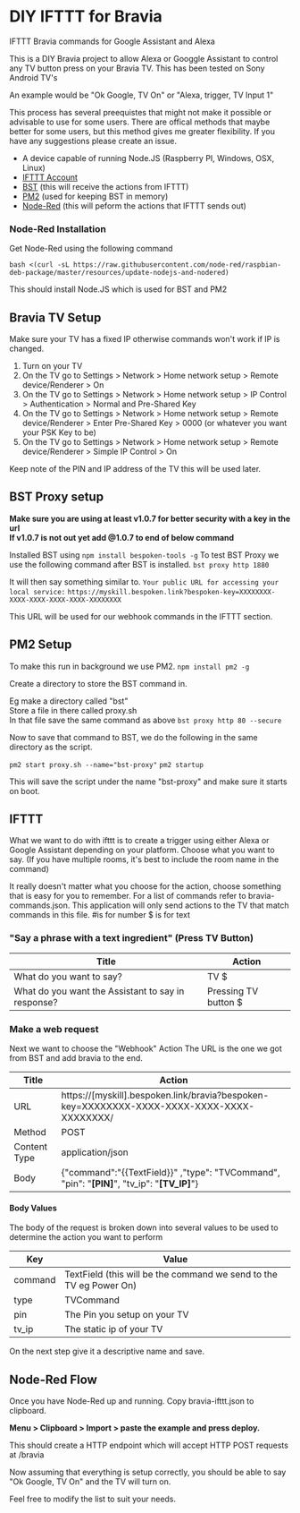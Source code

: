 # DIY IFTTT for Bravia
IFTTT Bravia commands for Google Assistant and Alexa

This is a DIY Bravia project to allow Alexa or Googgle Assistant to control any TV button press on your Bravia TV.
This has been tested on Sony Android TV's

An example would be "Ok Google, TV On" or "Alexa, trigger, TV Input 1"

This process has several preequistes that might not make it possible or advisable to use for some users.
There are offical methods that maybe better for some users, but this method gives me greater flexibility.
If you have any suggestions please create an issue.

- A device capable of running Node.JS (Raspberry PI, Windows, OSX, Linux)
- [IFTTT Account](http://ifttt.com)
- [BST](https://github.com/bespoken/bst)  (this will receive the actions from IFTTT)
- [PM2](https://www.npmjs.com/package/pm2) (used for keeping BST in memory)
- [Node-Red](http://nodered.org) (this will peform the actions that IFTTT sends out)


### Node-Red Installation

Get Node-Red using the following command 

```bash <(curl -sL https://raw.githubusercontent.com/node-red/raspbian-deb-package/master/resources/update-nodejs-and-nodered)```

This should install Node.JS which is used for BST and PM2

## Bravia TV Setup
Make sure your TV has a fixed IP otherwise commands won't work if IP is changed.

1. Turn on your TV
2. On the TV go to Settings > Network > Home network setup > Remote device/Renderer > On
3. On the TV go to Settings > Network > Home network setup > IP Control > Authentication > Normal and Pre-Shared Key
4. On the TV go to Settings > Network > Home network setup > Remote device/Renderer > Enter Pre-Shared Key > 0000 (or whatever you want your PSK Key to be)
5. On the TV go to Settings > Network > Home network setup > Remote device/Renderer > Simple IP Control > On

Keep note of the PIN and IP address of the TV this will be used later.

## BST Proxy setup
**Make sure you are using at least v1.0.7 for better security with a key in the url**    
__If v1.0.7 is not out yet add @1.0.7 to end of below command__

Installed BST using `npm install bespoken-tools -g`
To test BST Proxy we use the following command after BST is installed.
```bst proxy http 1880```

It will then say something similar to.
```Your public URL for accessing your local service:```
```https://myskill.bespoken.link?bespoken-key=XXXXXXXX-XXXX-XXXX-XXXX-XXXX-XXXXXXXX```

This URL will be used for our webhook commands in the IFTTT section.

## PM2 Setup

To make this run in background we use PM2.
```npm install pm2 -g```

Create a directory to store the BST command in.

Eg make a directory called "bst"   
Store a file in there called proxy.sh  
In that file save the same command as above ```bst proxy http 80 --secure```

Now to save that command to BST, we do the following in the same directory as the script.

```pm2 start proxy.sh --name="bst-proxy"```
```pm2 startup```

This will save the script under the name "bst-proxy" and make sure it starts on boot.


## IFTTT

What we want to do with ifttt is to create a trigger using either Alexa or Google Assistant depending on your platform.
Choose what you want to say. (If you have multiple rooms, it's best to include the room name in the command) 

It really doesn't matter what you choose for the action, choose something that is easy for you to remember.
For a list of commands refer to bravia-commands.json. This application will only send actions to the TV that match commands in this file.
#is for number $ is for text

### "Say a phrase with a text ingredient" (Press TV Button)

Title| Action
------------ | -------------
What do you want to say? | TV $
What do you want the Assistant to say in response?| Pressing TV button $


### Make a web request
Next we want to choose the "Webhook" Action 
The URL is the one we got from BST and add bravia to the end.


Title| Action
------------ | -------------
URL | https://[myskill].bespoken.link/bravia?bespoken-key=XXXXXXXX-XXXX-XXXX-XXXX-XXXX-XXXXXXXX/
Method| POST
Content Type| application/json
Body | {"command":"{{TextField}}" ,"type": "TVCommand", "pin": "**[PIN]**", "tv_ip": "**[TV_IP]**"}

#### Body Values
The body of the request is broken down into several values to be used to determine the action you want to perform

Key| Value
------------ | -------------
command | TextField (this will be the command we send to the TV eg Power On)
type | TVCommand
pin | The Pin you setup on your TV
tv_ip | The static ip of your TV

On the next step give it a descriptive name and save.

## Node-Red Flow
Once you have Node-Red up and running. Copy bravia-ifttt.json to clipboard.

**Menu > Clipboard > Import > paste the example and press deploy.**

This should create a HTTP endpoint which will accept HTTP POST requests at /bravia

Now assuming that everything is setup correctly, you should be able to say "Ok Google, TV On" and the TV will turn on.

Feel free to modify the list to suit your needs.
